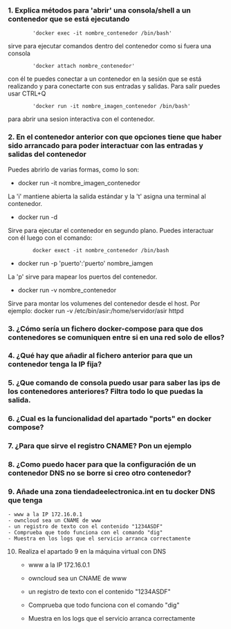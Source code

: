 
### 1. Explica métodos para 'abrir' una consola/shell a un contenedor que se está ejecutando

            'docker exec -it nombre_contenedor /bin/bash'

sirve para ejecutar comandos dentro del contenedor como si fuera una consola

            'docker attach nombre_contenedor'

con él te puedes conectar a un contenedor en la sesión que se está realizando y para conectarte con sus entradas y salidas. Para salir puedes usar CTRL+Q

            'docker run -it nombre_imagen_contenedor /bin/bash'

para abrir una sesion interactiva con el contenedor.


### 2. En el contenedor anterior con que opciones tiene que haber sido arrancado para poder interactuar con las entradas y salidas del contenedor

Puedes abrirlo de varias formas, como lo son:

- docker run -it nombre_imagen_contenedor

La 'i' mantiene abierta la salida estándar y la 't' asigna una terminal al contenedor.

- docker run -d

Sirve para ejecutar el contenedor en segundo plano. Puedes interactuar con él luego con el comando:

            docker exect -it nombre_contenedor /bin/bash

- docker run -p 'puerto':'puerto' nombre_iamgen

La 'p' sirve para mapear los puertos del contenedor.

- docker run -v nombre_contenedor

Sirve para montar los volumenes del contenedor desde el host. Por ejemplo:
            docker run -v /etc/bin/asir:/home/servidor/asir httpd




### 3. ¿Cómo sería un fichero docker-compose para que dos contenedores se comuniquen entre si en una red solo de ellos?



### 4. ¿Qué hay que añadir al fichero anterior para que un contenedor tenga la IP fija?



### 5. ¿Que comando de consola puedo usar para saber las ips de los contenedores anteriores? Filtra todo lo que puedas la salida.



### 6. ¿Cual es la funcionalidad del apartado "ports" en docker compose?



### 7. ¿Para que sirve el registro CNAME? Pon un ejemplo



### 8. ¿Como puedo hacer para que la configuración de un contenedor DNS no se borre si creo otro contenedor?



### 9. Añade una zona tiendadeelectronica.int en tu docker DNS que tenga

    - www a la IP 172.16.0.1
    - owncloud sea un CNAME de www
    - un registro de texto con el contenido "1234ASDF"
    - Comprueba que todo funciona con el comando "dig"
    - Muestra en los logs que el servicio arranca correctamente



10. Realiza el apartado 9 en la máquina virtual con DNS

    - www a la IP 172.16.0.1

    - owncloud sea un CNAME de www

    - un registro de texto con el contenido "1234ASDF"

    - Comprueba que todo funciona con el comando "dig"

    - Muestra en los logs que el servicio arranca correctamente


